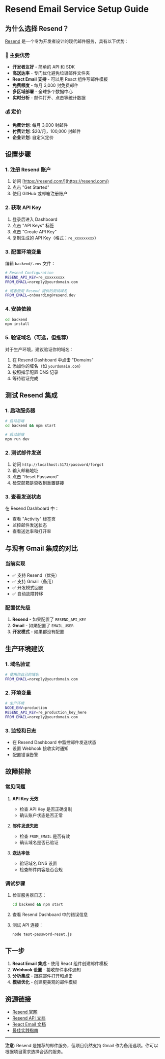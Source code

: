 # Resend Email Service Setup Guide

## 为什么选择 Resend？

[Resend](https://resend.com/) 是一个专为开发者设计的现代邮件服务，具有以下优势：

### 🚀 主要优势
- **开发者友好** - 简单的 API 和 SDK
- **高送达率** - 专门优化避免垃圾邮件文件夹
- **React Email 支持** - 可以用 React 组件写邮件模板
- **免费额度** - 每月 3,000 封免费邮件
- **多区域部署** - 全球多个数据中心
- **实时分析** - 邮件打开、点击等统计数据

### 💰 定价
- **免费计划**: 每月 3,000 封邮件
- **付费计划**: $20/月，100,000 封邮件
- **企业计划**: 自定义定价

## 设置步骤

### 1. 注册 Resend 账户

1. 访问 [https://resend.com/](https://resend.com/)
2. 点击 "Get Started"
3. 使用 GitHub 或邮箱注册账户

### 2. 获取 API Key

1. 登录后进入 Dashboard
2. 点击 "API Keys" 标签
3. 点击 "Create API Key"
4. 复制生成的 API Key（格式：`re_xxxxxxxxx`）

### 3. 配置环境变量

编辑 `backend/.env` 文件：

```bash
# Resend Configuration
RESEND_API_KEY=re_xxxxxxxxx
FROM_EMAIL=noreply@yourdomain.com

# 或者使用 Resend 提供的测试域名
FROM_EMAIL=onboarding@resend.dev
```

### 4. 安装依赖

```bash
cd backend
npm install
```

### 5. 验证域名（可选，但推荐）

对于生产环境，建议验证你的域名：

1. 在 Resend Dashboard 中点击 "Domains"
2. 添加你的域名（如 `yourdomain.com`）
3. 按照指示配置 DNS 记录
4. 等待验证完成

## 测试 Resend 集成

### 1. 启动服务器

```bash
# 启动后端
cd backend && npm start

# 启动前端
npm run dev
```

### 2. 测试邮件发送

1. 访问 `http://localhost:5173/password/forgot`
2. 输入邮箱地址
3. 点击 "Reset Password"
4. 检查邮箱是否收到重置链接

### 3. 查看发送状态

在 Resend Dashboard 中：
- 查看 "Activity" 标签页
- 监控邮件发送状态
- 查看送达率和打开率

## 与现有 Gmail 集成的对比

### 当前实现
- ✅ 支持 Resend（优先）
- ✅ 支持 Gmail（备用）
- ✅ 开发模式回退
- ✅ 自动故障转移

### 配置优先级
1. **Resend** - 如果配置了 `RESEND_API_KEY`
2. **Gmail** - 如果配置了 `EMAIL_USER`
3. **开发模式** - 如果都没有配置

## 生产环境建议

### 1. 域名验证
```bash
# 使用你自己的域名
FROM_EMAIL=noreply@yourdomain.com
```

### 2. 环境变量
```bash
# 生产环境
NODE_ENV=production
RESEND_API_KEY=re_production_key_here
FROM_EMAIL=noreply@yourdomain.com
```

### 3. 监控和日志
- 在 Resend Dashboard 中监控邮件发送状态
- 设置 Webhook 接收实时通知
- 配置错误告警

## 故障排除

### 常见问题

1. **API Key 无效**
   - 检查 API Key 是否正确复制
   - 确认账户状态是否正常

2. **邮件发送失败**
   - 检查 `FROM_EMAIL` 是否有效
   - 确认域名是否已验证

3. **送达率低**
   - 验证域名 DNS 设置
   - 检查邮件内容是否合规

### 调试步骤

1. 检查服务器日志：
   ```bash
   cd backend && npm start
   ```

2. 查看 Resend Dashboard 中的错误信息

3. 测试 API 连接：
   ```bash
   node test-password-reset.js
   ```

## 下一步

1. **React Email 集成** - 使用 React 组件创建邮件模板
2. **Webhook 设置** - 接收邮件事件通知
3. **分析集成** - 跟踪邮件打开和点击
4. **模板优化** - 创建更美观的邮件模板

## 资源链接

- [Resend 官网](https://resend.com/)
- [Resend API 文档](https://resend.com/docs)
- [React Email 文档](https://react.email/)
- [最佳实践指南](https://resend.com/docs/best-practices)

---

**注意**: Resend 是推荐的邮件服务，但项目仍然支持 Gmail 作为备用选项。你可以根据项目需求选择合适的服务。 